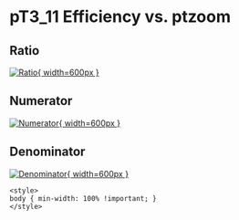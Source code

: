 # pT3_11 Efficiency vs. ptzoom

## Ratio

[![Ratio](../mtv/var/pT3_11_eff_ptzoom.png){ width=600px }](../mtv/var/pT3_11_eff_ptzoom.pdf)

## Numerator

[![Numerator](../mtv/num/pT3_11_eff_ptzoom_num.png){ width=600px }](../mtv/num/pT3_11_eff_ptzoom_num.pdf)

## Denominator

[![Denominator](../mtv/den/pT3_11_eff_ptzoom_den.png){ width=600px }](../mtv/den/pT3_11_eff_ptzoom_den.pdf)


``` {=html}
<style>
body { min-width: 100% !important; }
</style>
```
